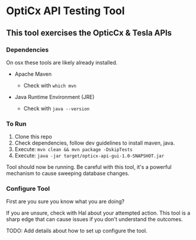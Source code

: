 # OptiCx API Testing Tool

## This tool exercises the OpticCx & Tesla APIs

### Dependencies

On osx these tools are likely already installed.

* Apache Maven
  * Check with `which mvn`

* Java Runtime Environment (JRE)
  * Check with `java --version`

### To Run

1. Clone this repo
2. Check dependencies, follow dev guidelines to install maven, java.
3. Execute: `mvn clean && mvn package -DskipTests`
4. Execute: `java -jar target/opticx-api-gui-1.0-SNAPSHOT.jar`



Tool should now be running. Be careful with this tool, it's a powerful mechanism to cause sweeping database changes.

### Configure Tool

First are you sure you know what you are doing?

If you are unsure, check with Hal about your attempted action. This tool is a sharp edge that can cause issues if you don't understand the outcomes.

TODO: Add details about how to set up configure the tool.
